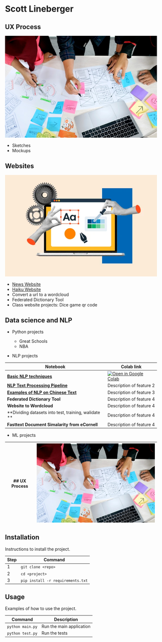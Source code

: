 # Scott Lineberger

## UX Process
![## UX Process](ux-indonesia-qC2n6RQU4Vw-unsplash.jpg)
- Sketches
- Mockups
  
## Websites
![## UX Process](free-website-builder.webp)

- [News Website](https://matsunagateitoku.github.io/news/)
- [Haiku Website](https://matsunagateitoku.github.io/news/)
- Convert a url to a wordcloud
- Federated Dictionary Tool
- Class website projects:
  Dice game
  qr code

## Data science and NLP
- Python projects
  - Great Schools
  - NBA
    
- NLP projects


| Notebook          | Colab link                                  |
|-------------------|----------------------------------------------|
| **[Basic NLP techniques](https://github.com/matsunagateitoku/Portfolio/blob/main/notebooks/VISTA%20Vision.ipynb)**     |  [![Open in Google Colab](https://colab.research.google.com/assets/colab-badge.svg)](https://colab.research.google.com/github/matsunagateitoku/Portfolio/blob/main/notebooks/VISTA%20Vision.ipynb)                     |
| **[NLP Text Processing Pipeline](https://nbviewer.org/github/matsunagateitoku/Portfolio/blob/main/Text%20preprocessing%20pipeline%20%281%29.ipynb)**     | Description of feature 2                     |
| **[Examples of NLP on Chinese Text](https://nbviewer.org/github/matsunagateitoku/Portfolio/blob/main/Chinese%20Vista%20Vision%20for%20export.ipynb)**     | Description of feature 3                     |
| **Federated Dictionary Tool**     | Description of feature 4                     |
| **Website to Wordcloud**     | Description of feature 4                     |
| **Dividing datasets into test, training, walidate **     | Description of feature 4                     |
| **Fasttext Document Simalarity from eCornell**     | Description of feature 4                     |



    
- ML projects


| ## UX Process         | ![## UX Process](ux-indonesia-qC2n6RQU4Vw-unsplash.jpg)                                 |
|-------------------|----------------------------------------------|



## Installation

Instructions to install the project.

| Step | Command             |
|------|---------------------|
| 1    | `git clone <repo>`   |
| 2    | `cd <project>`      |
| 3    | `pip install -r requirements.txt` |

## Usage

Examples of how to use the project.

| Command             | Description                      |
|---------------------|----------------------------------|
| `python main.py`    | Run the main application         |
| `python test.py`    | Run the tests                    |

